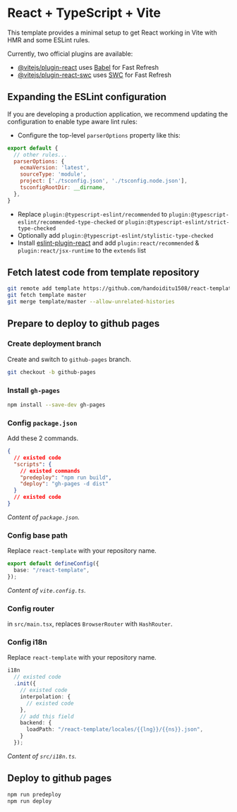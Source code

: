 # React + TypeScript + Vite

This template provides a minimal setup to get React working in Vite with HMR and some ESLint rules.

Currently, two official plugins are available:

- [@vitejs/plugin-react](https://github.com/vitejs/vite-plugin-react/blob/main/packages/plugin-react/README.md) uses [Babel](https://babeljs.io/) for Fast Refresh
- [@vitejs/plugin-react-swc](https://github.com/vitejs/vite-plugin-react-swc) uses [SWC](https://swc.rs/) for Fast Refresh

## Expanding the ESLint configuration

If you are developing a production application, we recommend updating the configuration to enable type aware lint rules:

- Configure the top-level `parserOptions` property like this:

```js
export default {
  // other rules...
  parserOptions: {
    ecmaVersion: 'latest',
    sourceType: 'module',
    project: ['./tsconfig.json', './tsconfig.node.json'],
    tsconfigRootDir: __dirname,
  },
}
```

- Replace `plugin:@typescript-eslint/recommended` to `plugin:@typescript-eslint/recommended-type-checked` or `plugin:@typescript-eslint/strict-type-checked`
- Optionally add `plugin:@typescript-eslint/stylistic-type-checked`
- Install [eslint-plugin-react](https://github.com/jsx-eslint/eslint-plugin-react) and add `plugin:react/recommended` & `plugin:react/jsx-runtime` to the `extends` list

## Fetch latest code from template repository

```bash
git remote add template https://github.com/handoiditu1508/react-template
git fetch template master
git merge template/master --allow-unrelated-histories
```

## Prepare to deploy to github pages

### Create deployment branch

Create and switch to `github-pages` branch.

```bash
git checkout -b github-pages
```

### Install `gh-pages`

```bash
npm install --save-dev gh-pages
```

### Config `package.json`

Add these 2 commands.

```json
{
  // existed code
  "scripts": {
    // existed commands
    "predeploy": "npm run build",
    "deploy": "gh-pages -d dist"
  }
  // existed code
}
```

*Content of `package.json`.*

### Config base path

Replace `react-template` with your repository name.

```typescript
export default defineConfig({
  base: "/react-template",
});
```

*Content of `vite.config.ts`.*

### Config router

in `src/main.tsx`, replaces `BrowserRouter` with `HashRouter`.

### Config i18n

Replace `react-template` with your repository name.

```typescript
i18n
  // existed code
  .init({
    // existed code
    interpolation: {
      // existed code
    },
    // add this field
    backend: {
      loadPath: "/react-template/locales/{{lng}}/{{ns}}.json",
    }
  });
```

*Content of `src/i18n.ts`.*

## Deploy to github pages

```bash
npm run predeploy
npm run deploy
```
